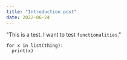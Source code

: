 ```yaml
---
title: "Introduction post"
date: 2022-06-24
---
```


"This is a test. I want to test ```functionalities```."

```
for x in list(thing):
  print(x)
```
